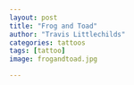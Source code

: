```yaml
---
layout: post
title: "Frog and Toad"
author: "Travis Littlechilds"
categories: tattoos
tags: [tattoo]
image: frogandtoad.jpg

---
```

